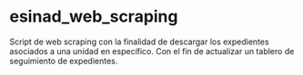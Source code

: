 # esinad_web_scraping

Script de web scraping con la finalidad de descargar los expedientes asociados a una unidad en específico. Con el fin de actualizar un tablero de seguimiento de expedientes.
